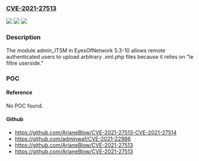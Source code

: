 ### [CVE-2021-27513](https://cve.mitre.org/cgi-bin/cvename.cgi?name=CVE-2021-27513)
![](https://img.shields.io/static/v1?label=Product&message=n%2Fa&color=blue)
![](https://img.shields.io/static/v1?label=Version&message=n%2Fa&color=blue)
![](https://img.shields.io/static/v1?label=Vulnerability&message=n%2Fa&color=brighgreen)

### Description

The module admin_ITSM in EyesOfNetwork 5.3-10 allows remote authenticated users to upload arbitrary .xml.php files because it relies on "le filtre userside."

### POC

#### Reference
No POC found.

#### Github
- https://github.com/ArianeBlow/CVE-2021-27513-CVE-2021-27514
- https://github.com/adminwaf/CVE-2021-22986
- https://github.com/ArianeBlow/CVE-2021-27513
- https://github.com/ArianeBlow/CVE-2021-27513

